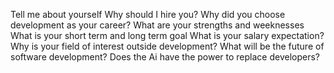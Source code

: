 Tell me about yourself
Why should I hire you?
Why did you choose development as your career?
What are your strengths and weeknesses
What is your short term and long term goal
What is your salary expectation?
Why is your field of interest outside development?
What will be the future of software development?
Does the Ai have the power to replace developers?